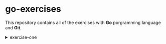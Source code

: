# go-exercises

This repository contains all of the exercises with __Go__ porgramming language and __Git__.

<details>
<summary>exercise-one</summary>

* Enter in the hello folder
* Run the programm _hello.go_
* Type in the terminal
```bash
cd hello
go run .
```
* As a result, you should be able to see "Hello World!" printed in the terminal
</details>